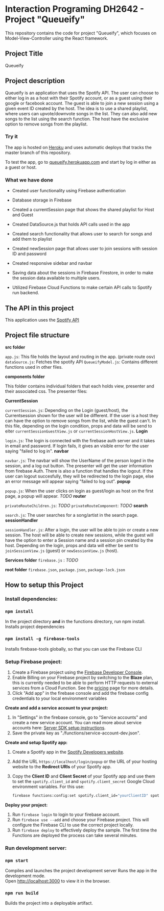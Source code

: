# Interaction Programing DH2642 - Project "Queueify" 
This repository contains the code for project "Queueify", which focuses on Model-View-Controller using the React framework. 

## Project Title
Queueify

## Project description  

Queueify is an application that uses the Spotify API. The user can choose to either log in as a host with their Spotify account, or as a guest using their google or facebook account. The guest is able to join a new session using a given event ID created by the host. The idea is to use a shared playlist, where users can upvote/downvote songs in the list. They can also add new songs to the list using the search function. The host have the exclusive option to remove songs from the playlist. 

### Try it 
The app is hosted on [Heroku](https://signup.heroku.com/?c=70130000000NeLCAA0&gclid=CjwKCAiAiML-BRAAEiwAuWVggkEMhnf3uC02TCfvWUz22oo2ugNs5-ssMwtxYIWx7a5XshM98AiuNBoCxvoQAvD_BwE) and uses automatic deploys that tracks the master branch of this repository.

To test the app, go to [queueify.herokuapp.com](https://queueify.herokuapp.com/) and start by log in either as a guest or host.

### What we have done 
- Created user functionality using Firebase authentication

- Database storage in Firebase 

- Created a currentSession page that shows the shared playlist for Host and Guest

- Created DataSource.js that holds API calls used in the app 

- Created search functionality that allows user to search for songs and add them to playlist 

- Created newSession page that allows user to join sessions with session ID and password 

- Created responsive sidebar and navbar

- Saving data about the sessions in Firebase Firestore, in order to make the session data available to multiple users.

- Utilized Firebase Cloud Functions to make certain API calls to Spotify run backend.  

## The API in this project
This application uses the [Spotify API](https://developer.spotify.com/documentation/web-api/) 

## Project file structure 

**src folder**

`app.js`: This file holds the layout and routing in the app. (private route osv)
`dataSource.js`: Fetches the spotify API 
`QueueifyModel.js`: Contains different functions used in other files. 

**components folder**

This folder contains individual folders that each holds view, presenter and their associated css. The presenter files: 

**CurrentSession** 

`currentSession.js`: Depending on the Login (guest/host), the Currentsession shown for the user will be different. If the user is a host they can have the option to remove songs from the list, while the guest can't. In this file, depending on the login condition, props and data will be send to eiter `currentSessionGuestView.js` or `currentSessionHostView.js`. 
**Login**

`login.js`: The login is connected with the firebase auth server and it takes in email and password. If login fails, it gives an visible error for the user saying "failed to log in". 
**navbar**

`navbar.js`: The navbar will show the UserName of the person loged in the session, and a log out button. The presenter will get the user information from firebase Auth. There is also a function that handles the logout. If the user can logout succesfully, they will be redirected to the login page, else an error message will appear saying "failed to log out". 
**popup**

`popup.js`: When the user clicks on login as guest/login as host on the first page, a popup will appear. *TODO* 
**router**

`privateRouteChildren.js`: *TODO* 
`privateRouteComponent`:  *TODO* 
**search**

`search.js`: The user searches for a song/artist in the search page. 
**sessionHandler** 

`sessionHandler.js`: After a login, the user will be able to join or create a new session. The host will be able to create new sessions, while the guest will have the option to enter a Session name and a session pin created by the host. Depending on the login, props and data will either be sent to `joinSessionView.js` (guest) or `newSessionView.js` (host). 

**Services folder** 
`firebase.js` : *TODO* 

**root folder** 
`firebase.json`, 
`package.json`, 
`package-lock.json`

## How to setup this Project 

### Install dependencies:

### `npm install` 
In the project directory **and** in the functions directory, run npm install. 
Installs project dependencies

### `npm install -g firebase-tools` 
Installs firebase-tools globally, so that you can use the Firebase CLI

### **Setup Firebase project:**
1. Create a Firebase project using the [Firebase Developer Console](https://console.firebase.google.com).
2. Enable Billing on your Firebase project by switching to the **Blaze** plan, this is currently needed to be able to perform HTTP requests to external services from a Cloud Function. See the [pricing](https://firebase.google.com/pricing/) page for more details.
3. Click "Add app" in the firebase console and add the firebase config credentials to your local environment variables

**Create and add a service account to your project:**
1. In "Settings" in the firebase console, go to "Service accounts" and create a new service account. You can read more about service accounts here: [Server SDK setup instructions](https://firebase.google.com/docs/server/setup#add_firebase_to_your_app).
2. Save the private key as "./functions/service-account-dev.json".

**Create and setup Spotify app:**
1. Create a Spotify app in the [Spotify Developers website](https://developer.spotify.com/my-applications/).
2. Add the URL `https://localhost/login/popup` or the URL of your hosting website to the **Redirect URIs** of your Spotify app.
3. Copy the **Client ID** and **Client Secret** of your Spotify app and use them to set the `spotify.client_id` and `spotify.client_secret` Google Cloud environment variables. For this use:

    ```bash
    firebase functions:config:set spotify.client_id="yourClientID" spotify.client_secret="yourClientSecret"
    ```
**Deploy your project:**
1. Run `firebase login` to login to your firebase account. 
2. Run `firebase use --add` and choose your Firebase project. This will configure the Firebase CLI to use the correct project locally.
3. Run `firebase deploy` to effectively deploy the sample. The first time the Functions are deployed the process can take several minutes.

### **Run development server:**

### `npm start`
Compiles and launches the project development server
Runs the app in the development mode.\
Open [http://localhost:3000](http://localhost:3000) to view it in the browser.

### `npm run build` 
Builds the project into a deployable artifact.

